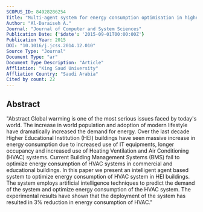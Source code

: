 ```yaml
---
SCOPUS_ID: 84928286254
Title: "Multi-agent system for energy consumption optimisation in higher education institutions"
Author: "Al-Daraiseh A."
Journal: "Journal of Computer and System Sciences"
Publication Date: {'$date': '2015-09-01T00:00:00Z'}
Publication Year: 2015
DOI: "10.1016/j.jcss.2014.12.010"
Source Type: "Journal"
Document Type: "ar"
Document Type Description: "Article"
Affliation: "King Saud University"
Affliation Country: "Saudi Arabia"
Cited by count: 22
---
```


## Abstract
"Abstract Global warming is one of the most serious issues faced by today's world. The increase in world population and adoption of modern lifestyle have dramatically increased the demand for energy. Over the last decade Higher Educational Institution (HEI) buildings have seen massive increase in energy consumption due to increased use of IT equipments, longer occupancy and increased use of Heating Ventilation and Air Conditioning (HVAC) systems. Current Building Management Systems (BMS) fail to optimize energy consumption of HVAC systems in commercial and educational buildings. In this paper we present an intelligent agent based system to optimize energy consumption of HVAC system in HEI buildings. The system employs artificial intelligence techniques to predict the demand of the system and optimize energy consumption of the HVAC system. The experimental results have shown that the deployment of the system has resulted in 3% reduction in energy consumption of HVAC."
